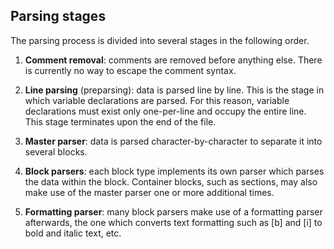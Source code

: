 ## Parsing stages

The parsing process is divided into several stages in the following order.

1. __Comment removal__: comments are removed before anything else. There is
currently no way to escape the comment syntax.

2. __Line parsing__ (preparsing): data is parsed line by line. This is the stage
in which variable declarations are parsed. For this reason, variable
declarations must exist only one-per-line and occupy the entire line. This stage
terminates upon the end of the file.

3. __Master parser__: data is parsed character-by-character to separate it into
several blocks.

4. __Block parsers__: each block type implements its own parser which parses the
data within the block. Container blocks, such as sections, may also make use of
the master parser one or more additional times.

5. __Formatting parser__: many block parsers make use of a formatting parser
afterwards, the one which converts text formatting such as [b] and [i] to bold
and italic text, etc.
